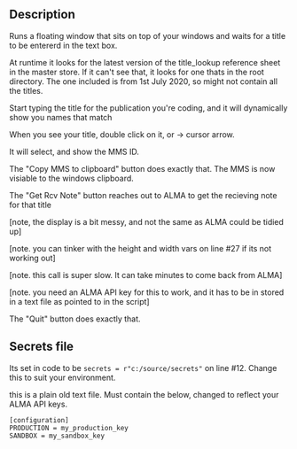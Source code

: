 ## Description 

Runs a floating window that sits on top of your windows and waits for a title to be entererd in the text box. 

At runtime it looks for the latest version of the title_lookup reference sheet in the master store. If it can't see that, it looks for one thats in the root directory. The one included is from 1st July 2020, so might not contain all the titles. 

Start typing the title for the publication you're coding, and it will dynamically show you names that match

When you  see your title, double click on it, or -> cursor arrow. 

It will select, and show the MMS ID. 

The "Copy MMS to clipboard" button does exactly that. The MMS is now visiable to the windows clipboard. 

The "Get Rcv Note" button reaches out to ALMA to get the recieving note for that title

[note, the display is a bit messy, and not the same as ALMA could be tidied up] 

[note. you can tinker with the height and width vars on line #27 if its not working out]

[note. this call is super slow. It can take minutes to come back from ALMA]

[note. you need an ALMA API key for this to work, and it has to be in stored in a text file as pointed to in the script] 

The "Quit" button does exactly that. 

## Secrets file

Its set in code to be `secrets = r"c:/source/secrets"` on line #12. Change this to suit your environment. 

this is a plain old text file. Must contain the below, changed to reflect your ALMA API keys. 

    [configuration]
    PRODUCTION = my_production_key
    SANDBOX = my_sandbox_key
